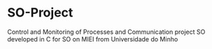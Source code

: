# SO-Project
 Control and Monitoring of Processes and Communication project  SO developed in C for SO on MIEI from Universidade do Minho
